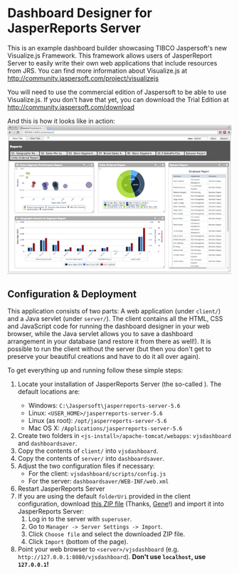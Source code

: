 Dashboard Designer for JasperReports Server
===========================================

This is an example dashboard builder showcasing TIBCO Jaspersoft's new Visualize.js Framework. This framework allows users of JasperReport Server to easily write their own web applications that include resources from JRS. You can find more information about Visualize.js at http://community.jaspersoft.com/project/visualizejs

You will need to use the commercial edition of Jaspersoft to be able to use Visualize.js. If you don't have that yet, you can download the Trial Edition at http://community.jaspersoft.com/download

And this is how it looks like in action:
![Screenshot](vjsDashboard.png)

Configuration & Deployment
--------------------------

This application consists of two parts: A web application (under `client/`) and a Java servlet (under `server/`). The client contains all the HTML, CSS and JavaScript code for running the dashboard designer in your web browser, while the Java servlet allows you to save a dashboard arrangement in your database (and restore it from there as well!). It is possible to run the client without the server (but then you don't get to preserve your beautiful creations and have to do it all over again).

To get everything up and running follow these simple steps:

1. Locate your installation of JasperReports Server (the so-called <js-install>). The default locations are:
    - Windows: `C:\Jaspersoft\jasperreports-server-5.6`
    - Linux: `<USER_HOME>/jasperreports-server-5.6`
    - Linux (as root): `/opt/jasperreports-server-5.6`
    - Mac OS X: `/Applications/jasperreports-server-5.6`
2. Create two folders in `<js-install>/apache-tomcat/webapps`: `vjsdashboard` and `dashboardsaver`.
3. Copy the contents of `client/` into `vjsdashboard`.
4. Copy the contents of `server/` into `dashboardsaver`.
5. Adjust the two configuration files if necessary:
    - For the client: `vjsdashboard/scripts/config.js`
    - For the server: `dashboardsaver/WEB-INF/web.xml`
6. Restart JasperReports Server
7. If you are using the default `folderUri` provided in the client configuration, download [this ZIP file](https://github.com/GeneArnold/Dashboard-Example-using-Jaspersoft-Visualize.js-API/raw/master/JasperServerResources/dashboard_reports.zip) (Thanks, [Gene](https://github.com/GeneArnold)!) and import it into JasperReports Server:
    1. Log in to the server with `superuser`.
    2. Go to `Manager -> Server Settings -> Import`.
    3. Click `Choose file` and select the downloaded ZIP file.
    4. Click `Import` (bottom of the page).
7. Point your web browser to `<server>/vjsdashboard` (e.g. `http://127.0.0.1:8080/vjsdashboard`). **Don't use `localhost`, use `127.0.0.1`!**

